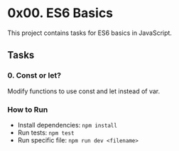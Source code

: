 # 0x00. ES6 Basics

This project contains tasks for ES6 basics in JavaScript.

## Tasks

### 0. Const or let?
Modify functions to use const and let instead of var.

### How to Run
- Install dependencies: `npm install`
- Run tests: `npm test`
- Run specific file: `npm run dev <filename>`
